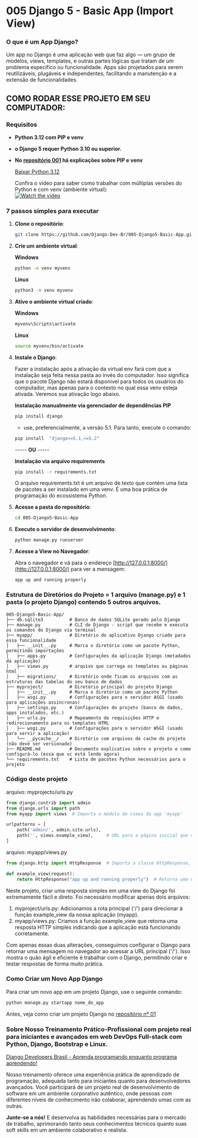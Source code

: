 
# 005 Django 5 - Basic App (Import View)

### O que é um App Django?

Um app no Django é uma aplicação web que faz algo — um grupo de modelos, views, templates, e outras partes lógicas que tratam de um problema específico ou funcionalidade. Apps são projetados para serem reutilizáveis, plugáveis e independentes, facilitando a manutenção e a extensão de funcionalidades.

## COMO RODAR ESSE PROJETO EM SEU COMPUTADOR:

### Requisitos

- **Python 3.12 com PIP e venv**
- **o Django 5 requer Python 3.10 ou superior.**

- **No [repositório 001](https://github.com/Django-Dev-Br/001-django4-basic-project) há explicações sobre PIP e venv**

  [Baixar Python 3.12](https://www.python.org/downloads/release/python-3122/)

  Confira o vídeo para saber como trabalhar com múltiplas versões do Python e com venv (ambiente virtual):  
  [![Watch the video](https://img.youtube.com/vi/eetDeQrv0Rs/0.jpg)](https://youtu.be/eetDeQrv0Rs)

### 7 passos simples para executar

1. **Clone o repositório**:
    ```bash
    git clone https://github.com/Django-Dev-Br/005-Django5-Basic-App.git
    ```

2. **Crie um ambiente virtual**:

   **Windows**
    ```bash
    python -m venv myvenv  
    ```
    
    **Linux**
    ```bash
    python3 -m venv myvenv  
    ```

4. **Ative o ambiente virtual criado**:
   
     **Windows**
    ```bash
    myvenv\Scripts\activate  
    ```
    **Linux**
     ```bash
    source myvenv/bin/activate  
    ```

5. **Instale o Django**:

   Fazer a instalação após a ativação da virtual env fará com que a instalação seja feita nessa pasta ao invés do computador. Isso significa que o pacote Django não estará disponivel para todos os usuários do computador, mas apenas para o contexto no qual essa venv esteja ativada. Veremos sua ativação logo abaixo.

    **Instalação manualmente via gerenciador de dependências PIP**
    ```bash
    pip install django
    ```
    - use, preferencialmente, a versão 5.1. Para tanto, execute o comando:

     ```bash
    pip install  "django>=5.1,<=5.2"
    ```

    ----- **OU** -----

    **Instalação via arquivo requirements**
    ```bash
    pip install -r requirements.txt
    ```
    O arquivo requirements.txt é um arquivo de texto que contém uma lista de pacotes a ser instalado em uma venv. É uma boa prática de programação do ecossistema Python.
    

6. **Acesse a pasta do repositório**:
    ```bash
    cd 005-Django5-Basic-App
    ```
    
7. **Execute o servidor de desenvolvimento**:
    ```python
    python manage.py runserver
    ```

8. **Acesse a View no Navegador**:

   Abra o navegador e vá para o endereço [http://127.0.0.1:8000/](http://127.0.0.1:8000/) para ver a mensagem:

   ```
   app up and running properly
   ```
   
### Estrutura de Diretórios do Projeto = 1 arquivo (manage.py) e 1 pasta (o projeto Django) contendo 5 outros arquivos.

```
005-Django5-Basic-App/
├── db.sqlite3          # Banco de dados SQLite gerado pelo Django
├── manage.py           # CLI do Django - script que recebe e executa os comandos do Django via terminal
├── myapp/              # Diretório do aplicativo Django criado para essa funcionalidade
│   ├── __init__.py     # Marca o diretório como um pacote Python, permitindo importações
│   ├── apps.py         # Configurações da aplicação Django (metadados da aplicação)
│   ├── views.py        # arquivo que carrega os templates ou páginas html
│   ├── migrations/     # Diretório onde ficam os arquivos com as estruturas das tabelas do seu banco de dados
├── myproject/          # Diretório principal do projeto Django
│   ├── __init__.py     # Marca o diretório como um pacote Python
│   ├── asgi.py         # Configurações para o servidor ASGI (usado para aplicações assíncronas)
│   ├── settings.py     # Configurações do projeto (banco de dados, apps instalados, etc.)
│   ├── urls.py         # Mapeamento de requisições HTTP e redirecionamento para os templates HTML
│   ├── wsgi.py         # Configurações para o servidor WSGI (usado para servir a aplicação)
│   └── __pycache__/    # Diretório com arquivos de cache do projeto (não deve ser versionado)
├── README.md           # Documento explicativo sobre o projeto e como configurá-lo (essa que vc está lendo agora)
└── requirements.txt    # Lista de pacotes Python necessários para o projeto

```
### Código deste projeto

arquivo: myprojecto/urls.py

```python
from django.contrib import admin
from django.urls import path
from myapp import views  # Importa o módulo de views do app 'myapp'

urlpatterns = [
    path('admin/', admin.site.urls), 
    path('', views.example_view),     # URL para a página inicial que chama a função `example_view`, a mesma que vc vê quando executa o comando runserver acima
]
 ```
arquivo: myapp/views.py

```python
from django.http import HttpResponse  # Importa a classe HttpResponse, responsável por retornar respostas HTTP

def example_view(request):
    return HttpResponse("app up and running properly")  # Retorna uma mensagem indicando que o app está funcionando corretamente
```

Neste projeto, criar uma resposta simples em uma view do Django foi extremamente fácil e direto. Foi necessário modificar apenas dois arquivos:

1. myproject/urls.py: Adicionamos a rota principal ('/') para direcionar à função example_view da nossa aplicação (myapp).
2. myapp/views.py: Criamos a função example_view que retorna uma resposta HTTP simples indicando que a aplicação está funcionando corretamente.

Com apenas essas duas alterações, conseguimos configurar o Django para retornar uma mensagem no navegador ao acessar a URL principal ('/'). Isso mostra o quão ágil e eficiente é trabalhar com o Django, permitindo criar e testar respostas de forma muito prática.


### Como Criar um Novo App Django

Para criar um novo app em um projeto Django, use o seguinte comando:

```python
python manage.py startapp nome_do_app
```
Antes, veja como criar um projeto Django no [repositório nº 01](https://github.com/Django-Dev-Br/001-django5-basic-project/tree/main)

### Sobre Nosso Treinamento Prático-Profissional com projeto real para iniciantes e avançados em web DevOps Full-stack com Python, Django, Bootstrap e Linux.

[Django Developers Brasil - Aprenda programando enquanto programa aprendendo!](https://django.dev.br/)

Nosso treinamento oferece uma experiência prática de aprendizado de programação, adequada tanto para iniciantes quanto para desenvolvedores avançados. Você participará de um projeto real de desenvolvimento de software em um ambiente corporativo autêntico, onde pessoas com diferentes níveis de conhecimento irão colaborar, aprendendo umas com as outras.

**Junte-se a nós!** E desenvolva as habilidades necessárias para o mercado de trabalho, aprimorando tanto seus conhecimentos técnicos quanto suas soft skills em um ambiente colaborativo e realista.
